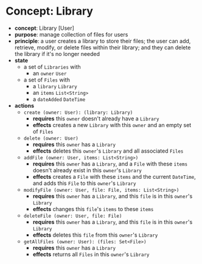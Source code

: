 # Concept: Library

* **concept**: Library [User]
* **purpose**: manage collection of files for users
* **principle**: a user creates a library to store their files; the user can add, retrieve, modify, or delete files within their library; and they can delete the library if it's no longer needed
* **state**
  * a set of `Libraries` with
    * an `owner` `User`
  * a set of `Files` with
    * a `library` `Library`
    * an `items` `List<String>`
    * a `dateAdded` `DateTime`
* **actions**
  * `create (owner: User): (library: Library)`
    * **requires** this `owner` doesn't already have a `Library`
    * **effects** creates a new `Library` with this `owner` and an empty set of `Files`
  * `delete (owner: User)`
    * **requires** this `owner` has a `Library`
    * **effects** deletes this `owner`'s `Library` and all associated `Files`
  * `addFile (owner: User, items: List<String>)`
    * **requires** this `owner` has a `Library`, and a `File` with these `items` doesn't already exist in this `owner`'s `Library`
    * **effects** creates a `File` with these `items` and the current `DateTime`, and adds this `File` to this `owner`'s `Library`
  * `modifyFile (owner: User, file: File, items: List<String>)`
    * **requires** this `owner` has a `Library`, and this `file` is in this `owner`'s `Library`
    * **effects** changes this `file`'s `items` to these `items`
  * `deleteFile (owner: User, file: File)`
    * **requires** this `owner` has a `Library`, and this `file` is in this `owner`'s `Library`
    * **effects** deletes this `file` from this `owner`'s `Library`
  * `getAllFiles (owner: User): (files: Set<File>)`
    * **requires** this `owner` has a `Library`
    * **effects** returns all `Files` in this `owner`'s `Library`